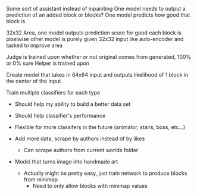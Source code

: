 Some sort of assistant instead of inpainting
One model needs to output a prediction of an added block or blocks?
One model predicts how good that block is

32x32 Area, one model outputs prediction score for good each block is pixelwise
other model is purely given 32x32 input like auto-encoder and tasked to improve area

Judge is trained upon whether or not original comes from generated, 100% or 0% sure
Helper is trained upon

Create model that takes in 64x64 input and outputs likelihood of 1 block in the center of the input

Train multiple classifiers for each type
- Should help my ability to build a better data set
- Should help classifier's performance
- Flexible for more classifers in the future (animator, stairs, boss, etc...)

- Add more data, scrape by authors instead of by likes
    - Can scrape authors from current worlds folder

- Model that turns image into handmade art
    - Actually might be pretty easy, just train network to produce blocks from minimap
        - Need to only allow blocks with minimap values